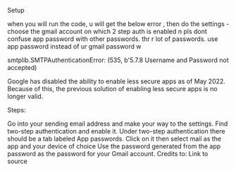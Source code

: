 Setup

when you will run the code, u will get the below error , then do the settings - choose the gmail account on which 2 step auth is enabled n pls dont confuse app password with other passwords. thr r lot of passwords.  use app password instead of ur gmail password w

smtplib.SMTPAuthenticationError: (535, b'5.7.8 Username and Password not accepted)

Google has disabled the ability to enable less secure apps as of May 2022. Because of this, the previous solution of enabling less secure apps is no longer valid.

Steps:

Go into your sending email address and make your way to the settings.
Find two-step authentication and enable it.
Under two-step authentication there should be a tab labeled App passwords. Click on it then select mail as the app and your device of choice
Use the password generated from the app password as the password for your Gmail account.
Credits to: Link to source
